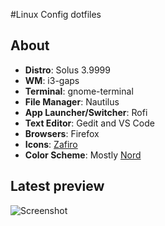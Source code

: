 #Linux Config dotfiles
## About
+ **Distro**: Solus 3.9999
+ **WM**: i3-gaps
+ **Terminal**: gnome-terminal
+ **File Manager**: Nautilus
+ **App Launcher/Switcher**: Rofi
+ **Text Editor**: Gedit and VS Code
+ **Browsers**: Firefox
+ **Icons**: [Zafiro](https://github.com/zayronxio/Zafiro-icons)
+ **Color Scheme**: Mostly [Nord](https://github.com/arcticicestudio/nord)

## Latest preview
![Screenshot](./previews/clean.png?raw=true "Latest")

